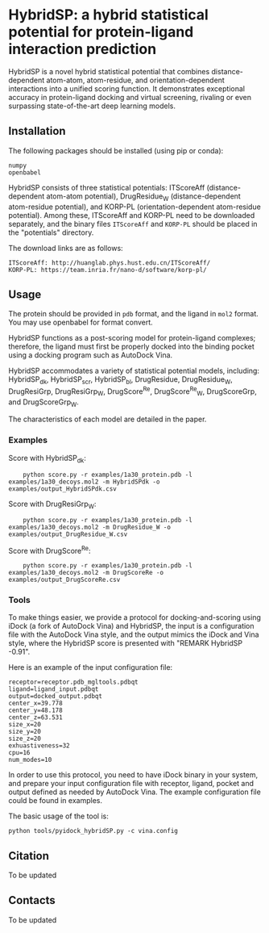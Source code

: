 # HybridSP: a hybrid statistical potential for protein-ligand interaction prediction
HybridSP is a novel hybrid statistical potential that combines distance-dependent atom-atom, atom-residue, and orientation-dependent interactions into a unified scoring function. 
It demonstrates exceptional accuracy in protein-ligand docking and virtual screening, rivaling or even surpassing state-of-the-art deep learning models.

## Installation
The following packages should be installed (using pip or conda):

    numpy
    openbabel

HybridSP consists of three statistical potentials: ITScoreAff (distance-dependent atom-atom potential), DrugResidue<sub>W</sub> (distance-dependent atom-residue potential), and KORP-PL (orientation-dependent atom-residue potential). 
Among these, ITScoreAff and KORP-PL need to be downloaded separately, and the binary files `ITScoreAff` and `KORP-PL` should be placed in the "potentials" directory. 

The download links are as follows:

    ITScoreAff: http://huanglab.phys.hust.edu.cn/ITScoreAff/
    KORP-PL: https://team.inria.fr/nano-d/software/korp-pl/

## Usage
The protein should be provided in `pdb` format, and the ligand in `mol2` format. You may use openbabel for format convert. 

HybridSP functions as a post-scoring model for protein-ligand complexes; therefore, the ligand must first be properly docked into the binding pocket using a docking program such as AutoDock Vina.

HybridSP accommodates a variety of statistical potential models, including: 
HybridSP<sub>dk</sub>,
HybridSP<sub>scr</sub>,
HybridSP<sub>bl</sub>,
DrugResidue,
DrugResidue<sub>W</sub>,
DrugResiGrp,
DrugResiGrp<sub>W</sub>,
DrugScore<sup>Re</sup>,
DrugScore<sup>Re</sup><sub>W</sub>,
DrugScoreGrp, and
DrugScoreGrp<sub>W</sub>.

The characteristics of each model are detailed in the paper.

### Examples
Score with HybridSP<sub>dk</sub>:
```
    python score.py -r examples/1a30_protein.pdb -l examples/1a30_decoys.mol2 -m HybridSPdk -o examples/output_HybridSPdk.csv
```
Score with DrugResiGrp<sub>W</sub>:
```
    python score.py -r examples/1a30_protein.pdb -l examples/1a30_decoys.mol2 -m DrugResidue_W -o examples/output_DrugResidue_W.csv
```
Score with DrugScore<sup>Re</sup>:
```
    python score.py -r examples/1a30_protein.pdb -l examples/1a30_decoys.mol2 -m DrugScoreRe -o examples/output_DrugScoreRe.csv
```

### Tools
To make things easier, we provide a protocol for docking-and-scoring using iDock (a fork of AutoDock Vina) and HybridSP, the input is a configuration file with the AutoDock Vina style, and the output mimics the iDock and Vina style, where the HybridSP score is presented with "REMARK HybridSP -0.91".

Here is an example of the input configuration file:
```
receptor=receptor.pdb_mgltools.pdbqt
ligand=ligand_input.pdbqt
output=docked_output.pdbqt
center_x=39.778
center_y=48.178
center_z=63.531
size_x=20
size_y=20
size_z=20
exhuastiveness=32
cpu=16
num_modes=10
```

In order to use this protocol, you need to have iDock binary in your system, and prepare your input configuration file with receptor, ligand, pocket and output defined as needed by AutoDock Vina. The example configuration file could be found in examples.

The basic usage of the tool is:

```
python tools/pyidock_hybridSP.py -c vina.config
```

## Citation
To be updated

## Contacts
To be updated

